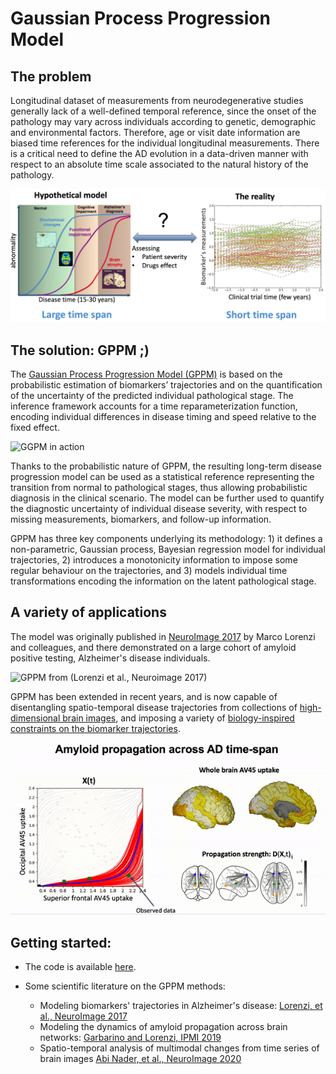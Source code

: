 # Gaussian Process Progression Model

## The problem
Longitudinal dataset of measurements from neurodegenerative studies generally lack of a well-defined temporal reference, since the onset of the pathology may vary across individuals according to genetic, demographic and environmental factors. Therefore, age or visit date information are biased time references for the individual longitudinal measurements. There is a critical need to define the AD evolution in a data-driven manner with respect to an absolute time scale associated to the natural history of the pathology.

<img src="../../_static/img/gppm/GPPM_intro1.png" width="640px" alt="The problem">

## The solution: GPPM ;)

The [Gaussian Process Progression Model (GPPM)](https://gitlab.inria.fr/epione/GP_progression_model_V2) is based on the probabilistic estimation of biomarkers’ trajectories and on the quantification of the uncertainty of the predicted individual pathological stage. The inference framework accounts for a time reparameterization function, encoding individual differences in disease timing and speed relative to the fixed effect. 

<img src="https://github.com/marcolorenzi/marcolorenzi.github.io/blob/master/img/animated.gif" width="400px" alt="GGPM in action">

Thanks to the probabilistic nature of GPPM, the resulting long-term disease progression model can be used as a statistical reference representing the transition from normal to pathological stages, thus allowing probabilistic diagnosis in the clinical scenario. The model can be further used to quantify the diagnostic uncertainty of individual disease severity, with respect to missing measurements, biomarkers, and follow-up information.

GPPM has three key components underlying its methodology: 1) it defines a non-parametric, Gaussian process, Bayesian regression model for individual trajectories, 2) introduces a monotonicity information to impose some regular behaviour on the trajectories, and 3) models individual time transformations encoding the information on the latent pathological stage.

## A variety of applications

The model was originally published in [NeuroImage 2017](https://pubmed.ncbi.nlm.nih.gov/29079521/) by Marco Lorenzi and colleagues, and there demonstrated on a large cohort of amyloid positive testing, Alzheimer's disease individuals.

<img src="../../_static/img/gppm/gppm_AD.png" width="500px" alt="GPPM from (Lorenzi et al., Neuroimage 2017)">


GPPM has been extended in recent years, and is now capable of disentangling spatio-temporal disease trajectories from collections of [high-dimensional brain images](https://doi.org/10.1016/j.neuroimage.2019.116266), and imposing a variety of [biology-inspired constraints on the biomarker trajectories](https://link.springer.com/chapter/10.1007/978-3-030-20351-1_5).

<img src="../../_static/img/gppm/animation_sara.gif" width="600px" alt="GPPM from (Garbarino and Lorenzi, IPMI 2019)">


## Getting started:

- The code is available [here](https://gitlab.inria.fr/epione/GP_progression_model_V2). 

- Some scientific literature on the GPPM methods:
  - Modeling biomarkers' trajectories in Alzheimer's disease: [Lorenzi, et al., NeuroImage 2017](https://pubmed.ncbi.nlm.nih.gov/29079521/)
  - Modeling the dynamics of amyloid propagation across brain networks: [Garbarino and Lorenzi, IPMI 2019](https://doi.org/10.1002/alz.12083)
  - Spatio-temporal analysis of multimodal changes from time series of brain images [Abi Nader, et al., NeuroImage 2020](https://link.springer.com/chapter/10.1007/978-3-030-20351-1_5)
